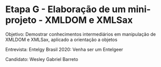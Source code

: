 # Etapa G - Elaboração de um mini-projeto - XMLDOM e XMLSax 

Objetivo: Demostrar conhecimentos intermediários em manipulação de XMLDOM e XMLSax, aplicado a orientação a objetos

Entrevista: Entelgy Brasil 2020: Venha ser um Entelgeer

Candidato: Wesley Gabriel Barreto
